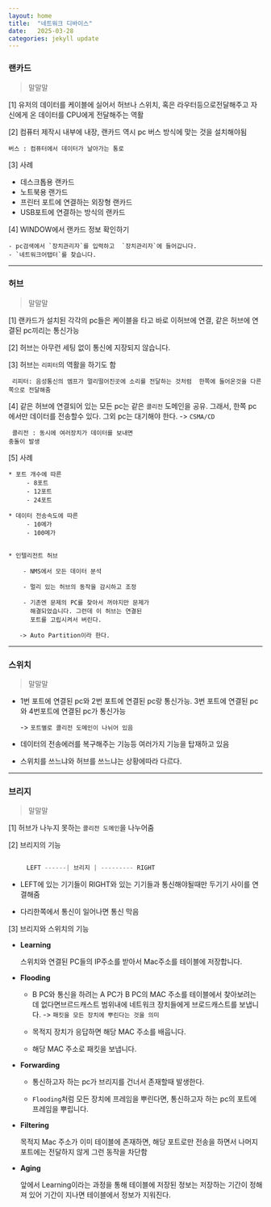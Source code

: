 ```yaml
---
layout: home
title:  "네트워크 디바이스"
date:   2025-03-28 
categories: jekyll update
---
```




### 랜카드 

> 말말말

 [1]  유저의 데이터를 케이블에 실어서 허브나 스위치, 혹은 라우터등으로전달해주고 자신에게  온 데이터를 CPU에게 전달해주는 역활 

 [2] 컴퓨터 제작시 내부에 내장, 랜카드 역시 pc 버스 방식에
 맞는 것을 설치해야됨

   ```
   버스 : 컴퓨터에서 데이터가 날아가는 통로
  ```

  
 [3] 사례
     
   - 데스크톱용 랜카드
   - 노트북용 랜가드
   - 프린터 포트에 연결하는 외장형 랜카드
   - USB포트에 연결하는 방식의 랜카드


  [4] WINDOW에서 랜카드 정보 확인하기 <br>

    - pc검색에서 `장치관리자`를 입력하고  `장치관리자`에 들어갑니다.
    - `네트워크어탭터`를 찾습니다.
    

----

### 허브 

> 말말말

[1] 랜카드가 설치된 각각의 pc들은 케이블을 타고 바로 이허브에 연결, 같은 허브에 연결된 pc끼리는 통신가능

[2] 허브는 아무런 세팅 없이 통신에 지장되지 않습니다.


[3] 허브는 `리피터`의 역활을 하기도 함 
  ```
   리피터: 음성통신의 엠프가 멀리떨어진곳에 소리를 전달하는 것처럼  한쪽에 들어온것을 다른쪽으로 전달해줌  
  ```

[4] 같은 허브에  연결되어 있는 모든 pc는 같은 `콜리전` 
 도메인을 공유. 그래서, 한쪽 pc에서만 데이터를 전송할수 
 있다. 그외 pc는 대기해야 한다. -> `CSMA/CD`
  ```
   콜리전 : 동시에 여러장치가 데이터를 보내면 
  충돌이 발생
  ```



[5]  사례 <br>

```
* 포트 개수에 따른
     - 8포트
     - 12포트
     - 24포트

* 데이터 전송속도에 따른
     - 10메가
     - 100메가 


* 인텔리전트 허브 

    - NMS에서 모든 데이터 분석
  
    - 멀리 있는 허브의 동작을 감시하고 조정
  
    - 기존엔 문제의 PC를 찾아서 꺼야지만 문제가
      해결되었습니다. 그런데 이 허브는 연결된
      포트를 고립시켜서 버린다. 

   -> Auto Partition이라 한다. 
```

---

### 스위치 

> 말말말

 - 1번 포트에 연결된 pc와 2번 포트에 연결된 
   pc랑 통신가능. 3번 포트에 연결된 pc와 
   4번포트에 연결된 pc가 통신가능  
 
   -> `포트별로 콜리전 도메인이 나뉘어 있음`

- 데이터의 전송에러를 복구해주는 기능등 여러가지 기능을
  탑재하고 있음 


- 스위치를 쓰느냐와 허브를 쓰느냐는 상황에따라 다르다.

---

### 브리지 
  
> 말말말

[1] 허브가 나누지 못하는 `콜리전 도메인`을 나누어줌

[2] 브리지의 기능
```JAVASCRIPT
   
     LEFT ------| 브리지 | --------- RIGHT 
```

   * LEFT에 있는 기기들이 RIGHT와 있는 기기들과
   통신해야될때만  두기기 사이를 연결해줌

   * 다리한쪽에서 통신이 일어나면 통신 막음 

[3] 브리지와 스위치의 기능

 - **Learning**

   스위치와 연결된 PC들의 IP주소를 받아서 Mac주소를 테이블에 저장합니다. 
  
  - **Flooding**

    -  B PC와 통신을 하려는 A PC가  B PC의 MAC 주소를 
    테이블에서 찾아보려는데 없다면브르드캐스트 범위내에 네트워크 장치들에게 브로드캐스트를 보냅니다. 
    -> `패킷을 모든 장치에 뿌린다는 것을 의미`

    - 목적지 장치가 응답하면  해당 MAC 주소를 배웁니다.

    - 해당 MAC 주소로 패킷을 보냅니다.


  - **Forwarding**

    - 통신하고자 하는 pc가 브리지를 건너서 존재할때 발생한다.

    - `Flooding`처럼 모든 장치에 프레임을 뿌린다면,
       통신하고자 하는 pc의 포트에 프레임을 뿌립니다.

 
  
  - **Filtering**

    목적지 Mac 주소가 이미 테이블에 존재하면, 해당
    포트로만 전송을 하면서 나머지 포트에는 전달하지
    않게 그런 동작을 차단함 

  - **Aging** 
    
    앞에서 Learning이라는 과정을 통해 테이블에 저장된
    정보는 저장하는 기간이 정해져 있어 기간이 지나면 
    테이블에서 정보가 지워진다.




       

   
    
   


   

  






        